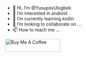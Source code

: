 - 👋 Hi, I’m @YusupovUlugbek
- 👀 I’m interested in android
- 🌱 I’m currently learning kotlin
- 💞️ I’m looking to collaborate on ...
- 📫 How to reach me ...

<a href="https://www.buymeacoffee.com/ulugbe7" target="_blank"><img src="https://cdn.buymeacoffee.com/buttons/default-orange.png" alt="Buy Me A Coffee" height="41" width="174"></a>

<!---
YusupovUlugbek/YusupovUlugbek is a ✨ special ✨ repository because its `README.md` (this file) appears on your GitHub profile.
You can click the Preview link to take a look at your changes.
--->
